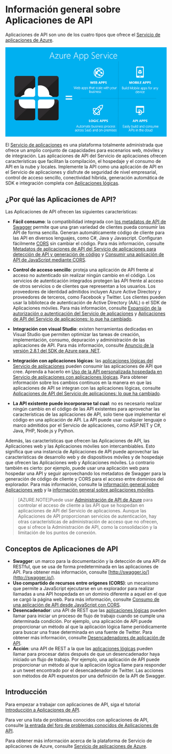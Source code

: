 <properties 
	pageTitle="Información general sobre Aplicaciones de API" 
	description="Descubra por qué el Servicio de aplicaciones de Azure es la mejor plataforma para desarrollar, publicar y hospedar API RESTful." 
	services="app-service\api" 
	documentationCenter=".net" 
	authors="tdykstra" 
	manager="wpickett" 
	editor=""/>

<tags 
	ms.service="app-service-api" 
	ms.workload="web" 
	ms.tgt_pltfrm="na" 
	ms.devlang="na" 
	ms.topic="article" 
	ms.date="11/30/2015" 
	ms.author="tdykstra"/>

# Información general sobre Aplicaciones de API

Aplicaciones de API son uno de los cuatro tipos que ofrece el [Servicio de aplicaciones de Azure](../app-service/app-service-value-prop-what-is.md).

![](./media/app-service-api-apps-why-best-platform/appservicesuite.png)

El [Servicio de aplicaciones](../app-service/app-service-value-prop-what-is.md) es una plataforma totalmente administrada que ofrece un amplio conjunto de capacidades para escenarios web, móviles y de integración. Las aplicaciones de API del Servicio de aplicaciones ofrecen características que facilitan la compilación, el hospedaje y el consumo de API en la nube y locales. Implemente la API como una aplicación de API en el Servicio de aplicaciones y disfrute de seguridad de nivel empresarial, control de acceso sencillo, conectividad híbrida, generación automática de SDK e integración completa con [Aplicaciones lógicas](../app-service-logic/app-service-logic-what-are-logic-apps.md).

## ¿Por qué las Aplicaciones de API?

Las Aplicaciones de API ofrecen las siguientes características:

- **Fácil consumo**: la compatibilidad integrada con [los metadatos de API de Swagger](#concepts) permite que una gran variedad de clientes pueda consumir las API de forma sencilla. Generan automáticamente código de cliente para las API en diversos lenguajes, como C#, Java y Javascript. Configuran fácilmente [CORS](#concepts) sin cambiar el código. Para más información, consulte [Metadatos de aplicaciones de API del Servicio de aplicaciones para detección de API y generación de código](app-service-api-metadata.md) y [Consumir una aplicación de API de JavaScript mediante CORS](app-service-api-cors-consume-javascript.md). 

- **Control de acceso sencillo**: proteja una aplicación de API frente al acceso no autenticado sin realizar ningún cambio en el código. Los servicios de autenticación integrados protegen las API frente al acceso de otros servicios o de clientes que representan a los usuarios. Los proveedores de identidad admitidos incluyen Azure Active Directory y proveedores de terceros, como Facebook y Twitter. Los clientes pueden usar la biblioteca de autenticación de Active Directory (AAL) o el SDK de Aplicaciones móviles. Para más información, consulte [Expansión de la autorización o autenticación del Servicio de aplicaciones](/blog/announcing-app-service-authentication-authorization/) y [Aplicaciones de API del Servicio de aplicaciones: lo que ha cambiado](app-service-api-whats-changed.md).

- **Integración con visual Studio**: existen herramientas dedicadas en Visual Studio que permiten optimizar las tareas de creación, implementación, consumo, depuración y administración de las aplicaciones de API. Para más información, consulte [Anuncio de la versión 2.8.1 del SDK de Azure para .NET](/blog/announcing-azure-sdk-2-8-1-for-net/).

- **Integración con aplicaciones lógicas**: las [aplicaciones lógicas del Servicio de aplicaciones](../app-service-logic/app-service-logic-what-are-logic-apps.md) pueden consumir las aplicaciones de API que cree. Aprenda a hacerlo en [Uso de la API personalizada hospedada en Servicio de aplicaciones con aplicaciones lógicas](../app-service-logic/app-service-logic-custom-hosted-api.md). Para obtener información sobre los cambios continuos en la manera en que las aplicaciones de API se integran con las aplicaciones lógicas, consulte [Aplicaciones de API del Servicio de aplicaciones: lo que ha cambiado](app-service-api-whats-changed.md).

- **La API existente puede incorporarse tal cual**: no es necesario realizar ningún cambio en el código de las API existentes para aprovechar las características de las aplicaciones de API, solo tiene que implementar el código en una aplicación de API. La API puede usar cualquier lenguaje o marco admitidos por el Servicio de aplicaciones, como ASP.NET y C#, Java, PHP, Node.js y Python.

Además, las características que ofrecen las Aplicaciones de API, las Aplicaciones web y las Aplicaciones móviles son intercambiables. Esto significa que una instancia de Aplicaciones de API puede aprovechar las características de desarrollo web y de dispositivos móviles y de hospedaje que ofrecen las Aplicaciones web y Aplicaciones móviles. Lo contrario también es cierto: por ejemplo, puede usar una aplicación web para hospedar una API y seguir aprovechando los metadatos de Swagger para la generación de código de cliente y CORS para el acceso entre dominios del explorador. Para más información, consulte la [información general sobre Aplicaciones web](../app-service-web/app-service-web-overview.md) y la [información general sobre aplicaciones móviles](../app-service-mobile/app-service-mobile-value-prop.md).

>[AZURE.NOTE]Puede usar [Administración de API de Azure](../api-management/api-management-key-concepts.md) para controlar el acceso de cliente a las API que se hospedan en aplicaciones de API del Servicio de aplicaciones. Aunque las Aplicaciones de API proporcionan servicios de autenticación, hay otras características de administración de acceso que no ofrecen, que sí ofrece la Administración de API, como la consolidación y la limitación de los puntos de conexión.

## Conceptos de Aplicaciones de API ##

- **Swagger**: un marco para la documentación y la detección de una API de RESTful, que se usa de forma predeterminada en las aplicaciones de API. Para obtener más información, consulte [http://swagger.io/](http://swagger.io/).
- **Uso compartido de recursos entre orígenes (CORS)**: un mecanismo que permite a JavaScript ejecutarse en un explorador para realizar llamadas a una API hospedada en un dominio diferente a aquel en el que se cargó la página web. Para más información, consulte [Consumo de una aplicación de API desde JavaScript con CORS](app-service-api-cors-consume-javascript.md). 
- **Desencadenador**: una API de REST que las [aplicaciones lógicas](../app-service-logic/app-service-logic-what-are-logic-apps.md) pueden llamar para iniciar un proceso de flujo de trabajo cuando se cumple una determinada condición. Por ejemplo, una aplicación de API puede proporcionar un método al que la aplicación lógica llame periódicamente para buscar una frase determinada en una fuente de Twitter. Para obtener más información, consulte [Desencadenadores de aplicación de API](app-service-api-dotnet-triggers.md).
- **Acción**: una API de REST a la que las [aplicaciones lógicas](../app-service-logic/app-service-logic-what-are-logic-apps.md) pueden llamar para procesar datos después de que un desencadenador haya iniciado un flujo de trabajo. Por ejemplo, una aplicación de API puede proporcionar un método al que la aplicación lógica llame para responder a un tweet encontrado por el desencadenador de Twitter. Las acciones son métodos de API expuestos por una definición de la API de Swagger.

## Introducción

Para empezar a trabajar con aplicaciones de API, siga el tutorial [Introducción a Aplicaciones de API](app-service-api-dotnet-get-started.md).

Para ver una lista de problemas conocidos con aplicaciones de API, consulte [la entrada del foro de problemas conocidos de Aplicaciones de API](https://social.msdn.microsoft.com/Forums/es-ES/7f8b42f2-ac0d-48b8-a35e-3b4934e1c25e/api-app-known-issues?forum=AzureAPIApps).

Para obtener más información acerca de la plataforma de Servicio de aplicaciones de Azure, consulte [Servicio de aplicaciones de Azure](../app-service/app-service-value-prop-what-is.md).

<!---HONumber=AcomDC_1210_2015-->